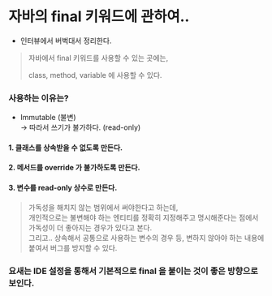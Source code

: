 # 자바의 final 키워드에 관하여..

- 인터뷰에서 버벅대서 정리한다.

> 자바에서 final 키워드를 사용할 수 있는 곳에는,  
> 
> class, method, variable 에 사용할 수 있다.

### 사용하는 이유는?
- Immutable (불변)  
 -> 따라서 쓰기가 불가하다. (read-only)
  
#### 1. 클래스를 상속받을 수 없도록 만든다.


#### 2. 메서드를 override 가 불가하도록 만든다.


#### 3. 변수를 read-only 상수로 만든다.

> 가독성을 해치지 않는 범위에서 써야한다고 하는데,  
> 개인적으로는 불변해야 하는 엔티티를 정확히 지정해주고 명시해준다는 점에서 가독성이 더 좋아지는 경우가 있다고 본다.  
> 그리고.. 상속해서 공통으로 사용하는 변수의 경우 등, 변하지 않아야 하는 내용에 붙여서 버그를 방지할 수 있다.

### 요새는 IDE 설정을 통해서 기본적으로 final 을 붙이는 것이 좋은 방향으로 보인다.